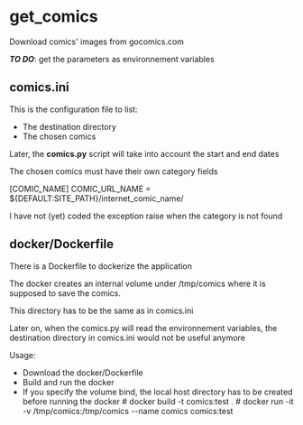 # get_comics
Download comics' images from gocomics.com

***TO DO***: get the parameters as environnement variables


## comics.ini
This is the configuration file to list:

- The destination directory
- The chosen comics

Later, the **comics.py** script will take into account the start and end dates

The chosen comics must have their own category fields

\[COMIC_NAME\]
COMIC\_URL\_NAME = ${DEFAULT:SITE\_PATH}/internet\_comic\_name/

I have not (yet) coded the exception raise when the category is not found


## docker/Dockerfile
There is a Dockerfile to dockerize the application

The docker creates an internal volume under /tmp/comics where it is supposed to save the comics.

This directory has to be the same as in comics.ini

Later on, when the comics.py will read the environnement variables, 
the destination directory in comics.ini would not be useful anymore

Usage:
- Download the docker/Dockerfile
- Build and run the docker
- If you specify the volume bind, the local host directory has to be created before running the docker
\# docker build -t comics:test .
\# docker run -it -v /tmp/comics:/tmp/comics --name comics comics:test
